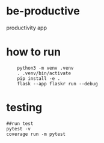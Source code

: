 # be-productive

productivity app

# how to run

```
    python3 -m venv .venv
    . .venv/bin/activate
    pip install -e .
    flask --app flaskr run --debug
```

# testing

```
##run test
pytest -v
coverage run -m pytest
```

